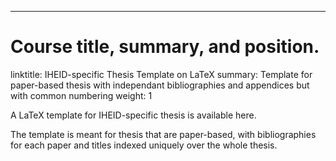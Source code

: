 ---
# Course title, summary, and position.
linktitle: IHEID-specific Thesis Template on LaTeX
summary: Template for paper-based thesis with independant bibliographies and appendices but with common numbering
weight: 1

A LaTeX template for IHEID-specific thesis is available here. 

The template is meant for thesis that are paper-based, with bibliographies for each paper and titles indexed uniquely over the whole thesis.


